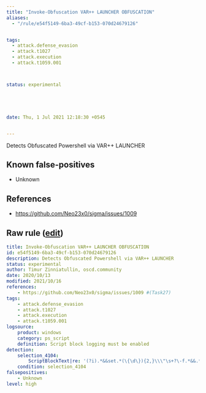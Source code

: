 ```yaml
---
title: "Invoke-Obfuscation VAR++ LAUNCHER OBFUSCATION"
aliases:
  - "/rule/e54f5149-6ba3-49cf-b153-070d24679126"


tags:
  - attack.defense_evasion
  - attack.t1027
  - attack.execution
  - attack.t1059.001



status: experimental





date: Thu, 1 Jul 2021 12:18:30 +0545


---
```


Detects Obfuscated Powershell via VAR++ LAUNCHER

<!--more-->


## Known false-positives

* Unknown



## References

* https://github.com/Neo23x0/sigma/issues/1009


## Raw rule ([edit](https://github.com/SigmaHQ/sigma/edit/master/rules/windows/powershell/powershell_script/posh_ps_invoke_obfuscation_via_var.yml))
```yaml
title: Invoke-Obfuscation VAR++ LAUNCHER OBFUSCATION
id: e54f5149-6ba3-49cf-b153-070d24679126
description: Detects Obfuscated Powershell via VAR++ LAUNCHER
status: experimental
author: Timur Zinniatullin, oscd.community
date: 2020/10/13
modified: 2021/10/16
references:
    - https://github.com/Neo23x0/sigma/issues/1009 #(Task27)
tags:
    - attack.defense_evasion
    - attack.t1027
    - attack.execution
    - attack.t1059.001
logsource:
    product: windows
    category: ps_script
    definition: Script block logging must be enabled
detection:
    selection_4104:
        ScriptBlockText|re: '(?i).*&&set.*(\{\d\}){2,}\\\"\s+?\-f.*&&.*cmd.*\/c' # FPs with |\/r
    condition: selection_4104
falsepositives:
    - Unknown
level: high

```
